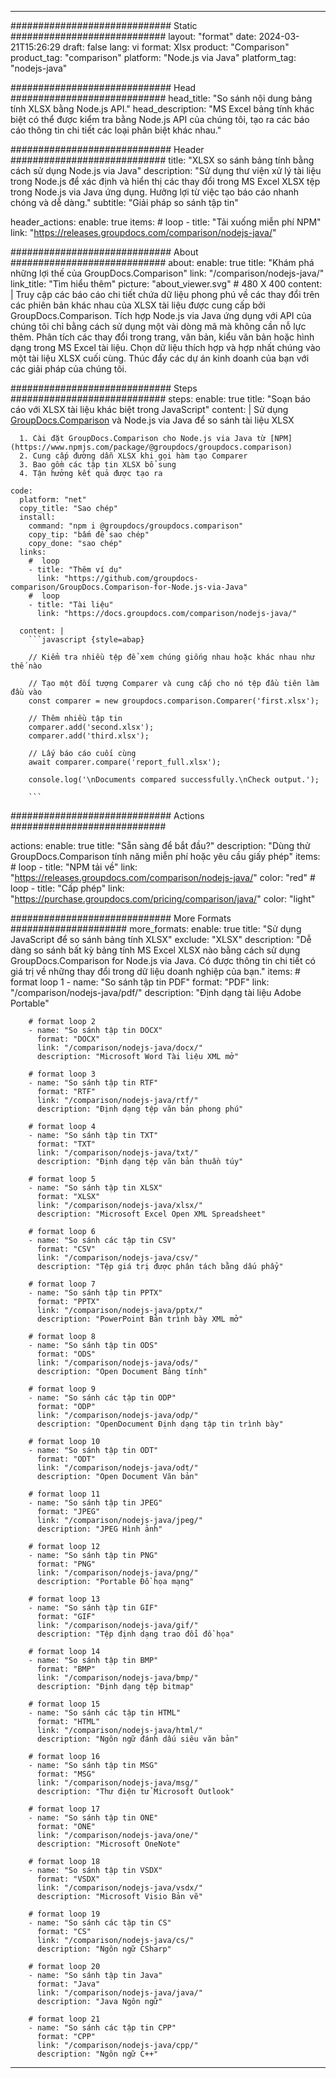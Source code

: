 
---
############################# Static ############################
layout: "format"
date:  2024-03-21T15:26:29
draft: false
lang: vi
format: Xlsx
product: "Comparison"
product_tag: "comparison"
platform: "Node.js via Java"
platform_tag: "nodejs-java"

############################# Head ############################
head_title: "So sánh nội dung bảng tính XLSX bằng Node.js API."
head_description: "MS Excel bảng tính khác biệt có thể được kiểm tra bằng Node.js API của chúng tôi, tạo ra các báo cáo thông tin chi tiết các loại phân biệt khác nhau."

############################# Header ############################
title: "XLSX so sánh bảng tính bằng cách sử dụng Node.js via Java" 
description: "Sử dụng thư viện xử lý tài liệu trong Node.js để xác định và hiển thị các thay đổi trong MS Excel XLSX tệp trong Node.js via Java ứng dụng. Hưởng lợi từ việc tạo báo cáo nhanh chóng và dễ dàng."
subtitle: "Giải pháp so sánh tập tin" 

header_actions:
  enable: true
  items:
    #  loop
    - title: "Tải xuống miễn phí NPM"
      link: "https://releases.groupdocs.com/comparison/nodejs-java/"
      
############################# About ############################
about:
    enable: true
    title: "Khám phá những lợi thế của GroupDocs.Comparison"
    link: "/comparison/nodejs-java/"
    link_title: "Tìm hiểu thêm"
    picture: "about_viewer.svg" # 480 X 400
    content: |
       Truy cập các báo cáo chi tiết chứa dữ liệu phong phú về các thay đổi trên các phiên bản khác nhau của XLSX tài liệu được cung cấp bởi GroupDocs.Comparison. Tích hợp Node.js via Java ứng dụng với API của chúng tôi chỉ bằng cách sử dụng một vài dòng mã mà không cần nỗ lực thêm. Phân tích các thay đổi trong trang, văn bản, kiểu văn bản hoặc hình dạng trong MS Excel tài liệu. Chọn dữ liệu thích hợp và hợp nhất chúng vào một tài liệu XLSX cuối cùng. Thúc đẩy các dự án kinh doanh của bạn với các giải pháp của chúng tôi.

############################# Steps ############################
steps:
    enable: true
    title: "Soạn báo cáo với XLSX tài liệu khác biệt trong JavaScript"
    content: |
      Sử dụng [GroupDocs.Comparison](https://products.groupdocs.com/comparison/nodejs-java/) và Node.js via Java để so sánh tài liệu XLSX
      
      1. Cài đặt GroupDocs.Comparison cho Node.js via Java từ [NPM](https://www.npmjs.com/package/@groupdocs/groupdocs.comparison)
      2. Cung cấp đường dẫn XLSX khi gọi hàm tạo Comparer
      3. Bao gồm các tập tin XLSX bổ sung
      4. Tận hưởng kết quả được tạo ra
   
    code:
      platform: "net"
      copy_title: "Sao chép"
      install:
        command: "npm i @groupdocs/groupdocs.comparison"
        copy_tip: "bấm để sao chép"
        copy_done: "sao chép"
      links:
        #  loop
        - title: "Thêm ví dụ"
          link: "https://github.com/groupdocs-comparison/GroupDocs.Comparison-for-Node.js-via-Java"
        #  loop
        - title: "Tài liệu"
          link: "https://docs.groupdocs.com/comparison/nodejs-java/"
          
      content: |
        ```javascript {style=abap}

        // Kiểm tra nhiều tệp để xem chúng giống nhau hoặc khác nhau như thế nào

        // Tạo một đối tượng Comparer và cung cấp cho nó tệp đầu tiên làm đầu vào
        const comparer = new groupdocs.comparison.Comparer('first.xlsx');

        // Thêm nhiều tập tin
        comparer.add('second.xlsx');
        comparer.add('third.xlsx');

        // Lấy báo cáo cuối cùng
        await comparer.compare('report_full.xlsx');

        console.log('\nDocuments compared successfully.\nCheck output.');
        
        ```            

############################# Actions ############################

actions:
  enable: true
  title: "Sẵn sàng để bắt đầu?"
  description: "Dùng thử GroupDocs.Comparison tính năng miễn phí hoặc yêu cầu giấy phép"
  items:
    #  loop
    - title: "NPM tải về"
      link: "https://releases.groupdocs.com/comparison/nodejs-java/"
      color: "red"
        #  loop
    - title: "Cấp phép"
      link: "https://purchase.groupdocs.com/pricing/comparison/java/"
      color: "light"


############################# More Formats #####################
more_formats:
    enable: true
    title: "Sử dụng JavaScript để so sánh bảng tính XLSX"
    exclude: "XLSX"
    description: "Dễ dàng so sánh bất kỳ bảng tính MS Excel XLSX nào bằng cách sử dụng GroupDocs.Comparison for Node.js via Java. Có được thông tin chi tiết có giá trị về những thay đổi trong dữ liệu doanh nghiệp của bạn."
    items: 
        # format loop 1
        - name: "So sánh tập tin PDF"
          format: "PDF"
          link: "/comparison/nodejs-java/pdf/"
          description: "Định dạng tài liệu Adobe Portable"

        # format loop 2
        - name: "So sánh tập tin DOCX"
          format: "DOCX"
          link: "/comparison/nodejs-java/docx/"
          description: "Microsoft Word Tài liệu XML mở"

        # format loop 3
        - name: "So sánh tập tin RTF"
          format: "RTF"
          link: "/comparison/nodejs-java/rtf/"
          description: "Định dạng tệp văn bản phong phú"

        # format loop 4
        - name: "So sánh tập tin TXT"
          format: "TXT"
          link: "/comparison/nodejs-java/txt/"
          description: "Định dạng tệp văn bản thuần túy"

        # format loop 5
        - name: "So sánh tập tin XLSX"
          format: "XLSX"
          link: "/comparison/nodejs-java/xlsx/"
          description: "Microsoft Excel Open XML Spreadsheet"

        # format loop 6
        - name: "So sánh các tập tin CSV"
          format: "CSV"
          link: "/comparison/nodejs-java/csv/"
          description: "Tệp giá trị được phân tách bằng dấu phẩy"

        # format loop 7
        - name: "So sánh tập tin PPTX"
          format: "PPTX"
          link: "/comparison/nodejs-java/pptx/"
          description: "PowerPoint Bản trình bày XML mở"

        # format loop 8
        - name: "So sánh tập tin ODS"
          format: "ODS"
          link: "/comparison/nodejs-java/ods/"
          description: "Open Document Bảng tính"

        # format loop 9
        - name: "So sánh các tập tin ODP"
          format: "ODP"
          link: "/comparison/nodejs-java/odp/"
          description: "OpenDocument Định dạng tập tin trình bày"

        # format loop 10
        - name: "So sánh tập tin ODT"
          format: "ODT"
          link: "/comparison/nodejs-java/odt/"
          description: "Open Document Văn bản"

        # format loop 11
        - name: "So sánh tập tin JPEG"
          format: "JPEG"
          link: "/comparison/nodejs-java/jpeg/"
          description: "JPEG Hình ảnh"

        # format loop 12
        - name: "So sánh tập tin PNG"
          format: "PNG"
          link: "/comparison/nodejs-java/png/"
          description: "Portable Đồ họa mạng"

        # format loop 13
        - name: "So sánh tập tin GIF"
          format: "GIF"
          link: "/comparison/nodejs-java/gif/"
          description: "Tệp định dạng trao đổi đồ họa"

        # format loop 14
        - name: "So sánh tập tin BMP"
          format: "BMP"
          link: "/comparison/nodejs-java/bmp/"
          description: "Định dạng tệp bitmap"

        # format loop 15
        - name: "So sánh các tập tin HTML"
          format: "HTML"
          link: "/comparison/nodejs-java/html/"
          description: "Ngôn ngữ đánh dấu siêu văn bản"

        # format loop 16
        - name: "So sánh tập tin MSG"
          format: "MSG"
          link: "/comparison/nodejs-java/msg/"
          description: "Thư điện tử Microsoft Outlook"

        # format loop 17
        - name: "So sánh tập tin ONE"
          format: "ONE"
          link: "/comparison/nodejs-java/one/"
          description: "Microsoft OneNote"

        # format loop 18
        - name: "So sánh tập tin VSDX"
          format: "VSDX"
          link: "/comparison/nodejs-java/vsdx/"
          description: "Microsoft Visio Bản vẽ"

        # format loop 19
        - name: "So sánh các tập tin CS"
          format: "CS"
          link: "/comparison/nodejs-java/cs/"
          description: "Ngôn ngữ CSharp"

        # format loop 20
        - name: "So sánh tập tin Java"
          format: "Java"
          link: "/comparison/nodejs-java/java/"
          description: "Java Ngôn ngữ"
          
        # format loop 21
        - name: "So sánh các tập tin CPP"
          format: "CPP"
          link: "/comparison/nodejs-java/cpp/"
          description: "Ngôn ngữ C++"
---